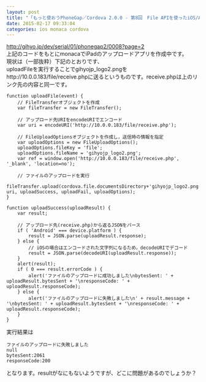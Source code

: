 ```yaml
---
layout: post
title: "「もっと使おうPhoneGap／Cordova 2.0.0 - 第8回　File APIを使ったiOS/Androidアプリケーション作成［その5］」 のサンプルで、アップロードができない"
date: 2015-02-17 09:33:04
categories: ios monaca cordova
---
```

<p><a href="http://gihyo.jp/dev/serial/01/phonegap2/0008?page=2" rel="nofollow">http://gihyo.jp/dev/serial/01/phonegap2/0008?page=2</a><br>
上記のコードをもとにmonacaでiPadのアップロードアプリを作成中です。<br>
現状は（一部抜粋）下記のとおりです、<br>
uploadFileを実行することでgihyojp_logo2.pngをhttp://10.0.0.183/file/receive.phpに送るというものです。receive.phpは上のリンク先の内容と同一です。</p>

<pre><code>function uploadFile(event) {
    // FileTransferオブジェクトを作成
    var fileTransfer = new FileTransfer();

    // アップロード先URIをencodeURIでエンコード
    var uri = encodeURI('http://10.0.0.183/file/receive.php');

    // FileUploadOptionsオブジェクトを作成し，送信時の情報を指定
    var uploadOptions = new FileUploadOptions();
    uploadOptions.fileKey = 'file';
    uploadOptions.fileName = 'gihyojp_logo2.png';
    var ref = window.open('http://10.0.0.183/file/receive.php', '_blank', 'location=no');

    // ファイルのアップロードを実行
    fileTransfer.upload(cordova.file.documentsDirectory+'gihyojp_logo2.png', uri, uploadSuccess, uploadFail, uploadOptions);
}

function uploadSuccess(uploadResult) {
    var result;

    // アップロード先(receive.php)から返るJSONをパース
    if ( 'Android' === device.platform ) {
        result = JSON.parse(uploadResult.response);
    } else { 
        // iOSの場合はエンコードされた文字列になるため，decodeURIでデコード
        result = JSON.parse(decodeURI(uploadResult.response));
    }
    alert(result);
    if ( 0 === result.errorCode ) {
        alert('ファイルのアップロードに成功しました\nbytesSent: ' + uploadResult.bytesSent + '\nresponseCode: ' + uploadResult.responseCode);
    } else {
        alert('ファイルのアップロードに失敗しました\n' + result.message + '\nbytesSent: ' + uploadResult.bytesSent + '\nresponseCode: ' + uploadResult.responseCode);
    }
}
</code></pre>

<p>実行結果は</p>

<pre><code>ファイルのアップロードに失敗しました      
null        
bytesSent:2061
responseCode:200
</code></pre>

<p>となります。resultがなにもないようですが、どこに問題があるのでしょうか？</p>
